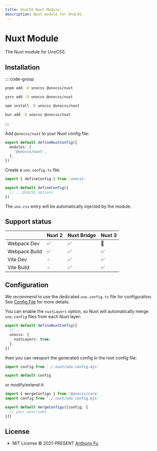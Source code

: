 ```yaml
---
title: UnoCSS Nuxt Module
description: Nuxt module for UnoCSS.
---
```


# Nuxt Module

The Nuxt module for UnoCSS.

## Installation

::: code-group

```bash [pnpm]
pnpm add -D unocss @unocss/nuxt
```

```bash [yarn]
yarn add -D unocss @unocss/nuxt
```

```bash [npm]
npm install -D unocss @unocss/nuxt
```

```bash [bun]
bun add -D unocss @unocss/nuxt
```

:::

Add `@unocss/nuxt` to your Nuxt config file:

```ts [nuxt.config.ts]
export default defineNuxtConfig({
  modules: [
    '@unocss/nuxt',
  ],
})
```

Create a `uno.config.ts` file:

```ts [uno.config.ts]
import { defineConfig } from 'unocss'

export default defineConfig({
  // ...UnoCSS options
})
```

The `uno.css` entry will be automatically injected by the module.

## Support status

|               | Nuxt 2 | Nuxt Bridge | Nuxt 3 |
| ------------- | :----- | :---------- | :----- |
| Webpack Dev   | ✅     | ✅          | 🚧     |
| Webpack Build | ✅     | ✅          | ✅     |
| Vite Dev      | -      | ✅          | ✅     |
| Vite Build    | -      | ✅          | ✅     |

## Configuration

We recommend to use the dedicated `uno.config.ts` file for configuration. See [Config File](/guide/config-file) for more details.

You can enable the `nuxtLayers` option, so Nuxt will automatically merge `uno.config` files from each Nuxt layer:

```ts [nuxt.config.ts]
export default defineNuxtConfig({
  // ...
  unocss: {
    nuxtLayers: true,
  },
})
```

then you can reexport the generated config in the root config file:

```ts [uno.config.ts]
import config from './.nuxt/uno.config.mjs'

export default config
```

or modify/extend it:

```ts
import { mergeConfigs } from '@unocss/core'
import config from './.nuxt/uno.config.mjs'

export default mergeConfigs([config, {
  // your overrides
}])
```

## License

- MIT License &copy; 2021-PRESENT [Anthony Fu](https://github.com/antfu)
